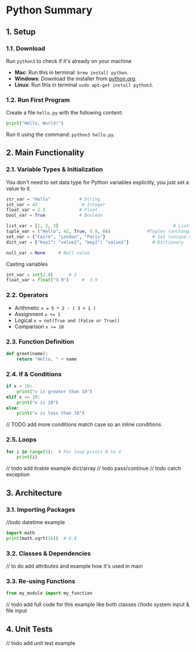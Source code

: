 # Python Summary
## 1. Setup


### 1.1. Download
Run `python3` to check if it's already on your machine

- **Mac**: Run this in terminal: `brew install python`.
- **Windows**: Download the installer from [python.org](https://www.python.org/downloads/windows/).
- **Linux**: Run this in terminal `sudo apt-get install python3`.


### 1.2. Run First Program
Create a file `hello.py` with the following content:
```python
print("Hello, World!")
```
Run it using the command: `python3 hello.py`.

## 2. Main Functionality

### 2.1. Variable Types & Initialization
You don't need to set data type for Python variables explicitly, you just set a value to it. 

```python
str_var = "Hello"           # String
int_var = 42                 # Integer
float_var = 2.3             # Float
bool_var = True             # Boolean

list_var = [1, 2, 3]                                            # List(similar to arrays)
tuple_var = ("Hello", 42, True, 5.9, 66)              #Tuples (unchangable list)
set_var = {"Cairo", "London", "Paris"}                  # Set (unique values)
dict_var = {"key1": "value2", "key2": "value2"}         # Dictionary

null_var = None	    # Null value
```

Casting variables
```python
int_var = int(2.8)      # 2
float_var = float("3.9")     #  3.9
```

### 2.2. Operators
- Arithmetic `x = 5 * 2 - ( 3 + 1 )  `
- Assignment `x += 1`
- Logical ` x = not(True and (False or True)) `
- Comparison `x >= 10`
### 2.3. Function Definition
```python
def greet(name):
    return "Hello, " + name
```

### 2.4. If & Conditions
```python
if x > 10:
    print("x is greater than 10")
elif x == 10:
    print("x is 10")
else:
    print("x is less than 10")
```
// TODO add more conditions match case so an inline conditions

### 2.5. Loops
```python
for i in range(5):  # For loop prints 0 to 4
    print(i)
```

// todo  add itrable example dict/array
// todo pass/continue
// todo catch exception

## 3. Architecture
### 3.1. Importing Packages
//todo datetime example
```python
import math
print(math.sqrt(16))  # 4.0
```

### 3.2. Classes & Dependencies
// to do add attributes and example how it's used in main


### 3.3. Re-using Functions
```python
from my_module import my_function
```
// todo add full code for this example like both classes
//todo system input & file input
## 4. Unit Tests 


// todo add unit test example 


